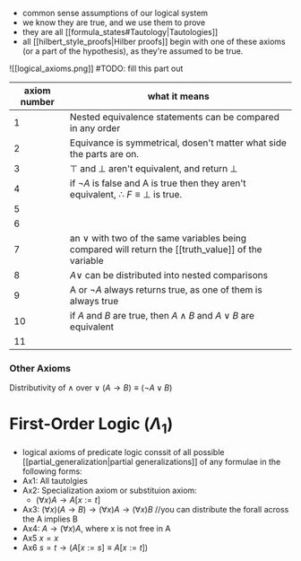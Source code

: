 - common sense assumptions of our logical system 
- we know they are true, and we use them to prove
- they are all [[formula_states#Tautology|Tautologies]]
- all [[hilbert_style_proofs|Hilber proofs]] begin with one of these axioms (or a part of the hypothesis), as they're assumed to be true.

![[logical_axioms.png]]
#TODO: fill this part out

| axiom number | what it means                                                                                            | 
| ------------ | -------------------------------------------------------------------------------------------------------- |
| 1            | Nested equivalence statements can be compared in any order                                                                                                        |
| 2            | Equivance is symmetrical, dosen't matter what side the parts are on.                                                                                                         |
| 3            | $\top$ and $\bot$ aren't equivalent, and return $\bot$                    |
| 4            | if $\neg A$ is false and A is true then they aren't equivalent, $\therefore$ $F \equiv \bot$ is true.    |
| 5            |                                                                                                          |
| 6            |                                                                                                          |
| 7            | an $\lor$ with  two of the same variables being compared will return the [[truth_value]] of the variable |
| 8            |  $A\lor$ can be distributed into nested comparisons|
| 9            | A or $\neg A$ always returns true, as one of them is always true                                         |
| 10           | if $A$ and $B$ are true, then $A\land B$ and $A\lor B$ are equivalent                                                                                                        |
| 11           |                                                                                                          |

### Other Axioms 
Distributivity of $\land$ over $\lor$
$(A\rightarrow B) \equiv (\neg A \lor B)$


# First-Order Logic ($\Lambda_{1}$) 
- logical axioms of predicate logic conssit of all possible [[partial_generalization|partial generalizations]] of any formulae in the following forms:
- Ax1: All tautolgies
- Ax2: Specialization axiom or substituion axiom:
	- $(\forall x)A \rightarrow A[x:=t]$ 
- Ax3: $(\forall x)(A \rightarrow B)\rightarrow(\forall x)A \rightarrow(\forall x)B$ //you can distribute the forall across the A implies B
- Ax4: $A \rightarrow (\forall x)A$, where x is not free in A 
- Ax5 $x=x$ 
- Ax6 $s=t \rightarrow (A[x:=s]\equiv A[x:=t])$  